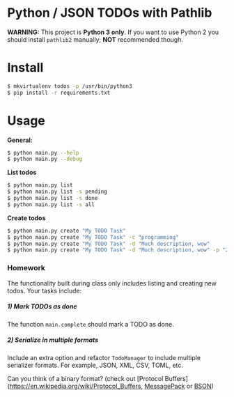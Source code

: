 # Python / JSON TODOs with Pathlib

**WARNING:** This project is **Python 3 only**. If you want to use Python 2 you should install `pathlib2` manually; **NOT** recommended though.

# Install

```bash
$ mkvirtualenv todos -p /usr/bin/python3
$ pip install -r requirements.txt
```

# Usage

**General:**

```bash
$ python main.py --help
$ python main.py --debug
```

**List todos**
```bash
$ python main.py list 
$ python main.py list -s pending
$ python main.py list -s done
$ python main.py list -s all
```


**Create todos**
```bash
$ python main.py create "My TODO Task"
$ python main.py create "My TODO Task" -c "programming"
$ python main.py create "My TODO Task" -d "Much description, wow"
$ python main.py create "My TODO Task" -d "Much description, wow" -p "2018-03-05"
```

### Homework

The functionality built during class only includes listing and creating new todos. Your tasks include:

##### 1) Mark TODOs as done

The function `main.complete` should mark a TODO as done.

##### 2) Serialize in multiple formats

Include an extra option and refactor `TodoManager` to include multiple serializer formats. For example, JSON, XML, CSV, TOML, etc.

Can you think of a binary format? (check out [Protocol Buffers](https://en.wikipedia.org/wiki/Protocol_Buffers, [MessagePack](https://en.wikipedia.org/wiki/MessagePack) or [BSON](https://en.wikipedia.org/wiki/BSON))
